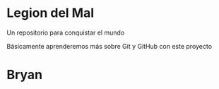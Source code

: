 # Legion del Mal
Un repositorio para conquistar el mundo

Básicamente aprenderemos más sobre Git y GitHub con este proyecto


# Bryan


